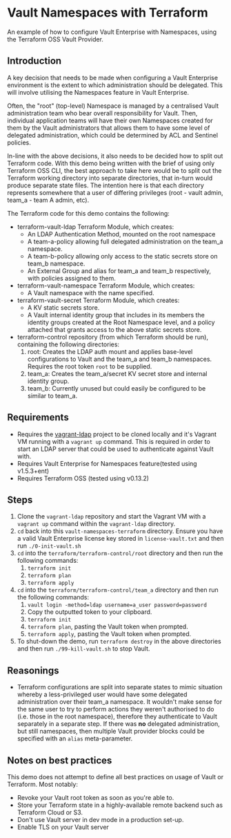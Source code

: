 # Vault Namespaces with Terraform
An example of how to configure Vault Enterprise with Namespaces, using the Terraform OSS Vault Provider.

## Introduction
A key decision that needs to be made when configuring a Vault Enterprise environment is the extent to which administration should be delegated. This will involve utilising the Namespaces feature in Vault Enterprise. 

Often, the "root" (top-level) Namespace is managed by a centralised Vault administration team who bear overall responsibility for Vault. Then, individual application teams will have their own Namespaces created for them by the Vault administrators that allows them to have some level of delegated administration, which could be determined by ACL and Sentinel policies.

In-line with the above decisions, it also needs to be decided how to split out Terraform code. With this demo being written with the brief of using only Terraform OSS CLI, the best approach to take here would be to split out the Terraform working directory into separate directories, that in-turn would produce separate state files. The intention here is that each directory represents somewhere that a user of differing privileges (root - vault admin, team_a - team A admin, etc).

The Terraform code for this demo contains the following:
* terraform-vault-ldap Terraform Module, which creates:
    * An LDAP Authentication Method, mounted on the root namespace
    * A team-a-policy allowing full delegated administration on the team_a namespace.
    * A team-b-policy allowing only access to the static secrets store on team_b namespace.
    * An External Group and alias for team_a and team_b respectively, with policies assigned to them.
* terraform-vault-namespace Terraform Module, which creates:
    * A Vault namespace with the name specified.
* terraform-vault-secret Terraform Module, which creates:
    * A KV static secrets store.
    * A Vault internal identity group that includes in its members the identity groups created at the Root Namespace level, and a policy attached that grants access to the above static secrets store.
* terraform-control repository (from which Terraform should be run), containing the following directories:
    1. root: Creates the LDAP auth mount and applies base-level configurations to Vault and the team_a and team_b namespaces. Requires the root token `root` to be supplied.
    1. team_a: Creates the team_a/secret KV secret store and internal identity group.
    1. team_b: Currently unused but could easily be configured to be similar to team_a.

## Requirements
* Requires the [vagrant-ldap](https://github.com/colinjturney/vagrant-ldap) project to be cloned locally and it's Vagrant VM running with a `vagrant up` command. This is required in order to start an LDAP server that could be used to authenticate against Vault with.
* Requires Vault Enterprise for Namespaces feature(tested using v1.5.3+ent)
* Requires Terraform OSS (tested using v0.13.2)

## Steps
1. Clone the `vagrant-ldap` repository and start the Vagrant VM with a `vagrant up` command within the `vagrant-ldap` directory. 
1. `cd` back into this `vault-namespaces-terraform` directory. Ensure you have a valid Vault Enterprise license key stored in `license-vault.txt` and then run `./0-init-vault.sh`
1. `cd` into the `terraform/terraform-control/root` directory and then run the following commands:
    1. `terraform init`
    1. `terraform plan`
    1. `terraform apply`
1. `cd` into the `terraform/terraform-control/team_a` directory and then run the following commands:
    1. `vault login -method=ldap username=a_user password=password`
    1. Copy the outputted token to your clipboard.
    1. `terraform init`
    1. `terraform plan`, pasting the Vault token when prompted.
    1. `terraform apply`, pasting the Vault token when prompted.
1. To shut-down the demo, run `terraform destroy` in the above directories and then run `./99-kill-vault.sh` to stop Vault.

## Reasonings
* Terraform configurations are split into separate states to mimic situation whereby a less-privileged user would have some delegated administration over their team_a namespace. It wouldn't make sense for the same user to try to perform actions they weren't authorised to do (i.e. those in the root namespace), therefore they authenticate to Vault separately in a separate step. If there was **no** delegated administration, but still namespaces, then multiple Vault provider blocks could be specified with an `alias` meta-parameter.

## Notes on best practices
This demo does not attempt to define all best practices on usage of Vault or Terraform. Most notably:
* Revoke your Vault root token as soon as you're able to.
* Store your Terraform state in a highly-available remote backend such as Terraform Cloud or S3.
* Don't use Vault server in dev mode in a production set-up.
* Enable TLS on your Vault server